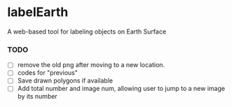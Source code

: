 # labelEarth
A web-based tool for labeling objects on Earth Surface

### TODO
- [ ] remove the old png after moving to a new location.
- [ ] codes for "previous" 
- [ ] Save drawn polygons if available  
- [ ] Add total number and image num, allowing user to jump to a new image by its number

[//]: # (- [x] Venus)
